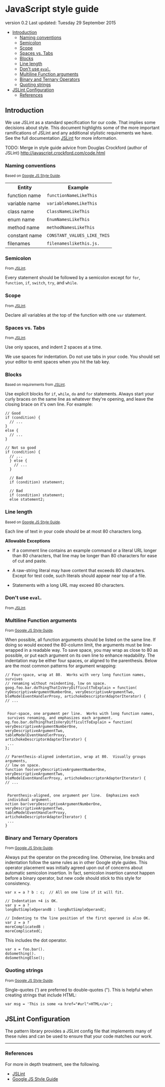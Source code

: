 # JavaScript style guide

version 0.2
Last updated: Tuesday 29 September 2015

<!-- MarkdownTOC -->

- [Introduction](#introduction)
    - [Naming conventions](#naming-conventions)
    - [Semicolon](#semicolon)
    - [Scope](#scope)
    - [Spaces vs. Tabs](#spaces-vs-tabs)
    - [Blocks](#blocks)
    - [Line length](#line-length)
    - [Don't use `eval`.](#dont-use-eval)
    - [Multiline Function arguments](#multiline-function-arguments)
    - [Binary and Ternary Operators](#binary-and-ternary-operators)
    - [Quoting strings](#quoting-strings)
- [JSLint Configuration](#jslint-configuration)
    - [References](#references)

<!-- /MarkdownTOC -->


## Introduction

We use JSLint as a standard specification for our code. That implies some decisions about style. This document highlights some of the more important ramifications of JSLint and any additional stylistic requirements we have. See the full documentation [JSLint][jslint] for more information.

TODO: Merge in style guide advice from Douglas Crockford (author of JSLint) http://javascript.crockford.com/code.html

### Naming conventions

<sub>Based on [Google JS Style Guide][googlestyle].</sub>

<table>
    <tr>
        <th>Entity</th>
        <th>Example</th>
    </tr>
    <tr>
        <td>function name</td>
        <td><code>functionNameLikeThis</code></td>
    </tr>
    <tr>
        <td>variable name</td>
        <td><code>variableNameLikeThis</code></td>
    </tr>
    <tr>
        <td>class name</td>
        <td><code>ClassNameLikeThis</code></td>
    </tr>
    <tr>
        <td>enum name</td>
        <td><code>EnumNamesLikeThis</code></td>
    </tr>
    <tr>
        <td>method name</td>
        <td><code>methodNamesLikeThis</code></td>
    </tr>
    <tr>
        <td>constant name</td>
        <td><code>CONSTANT_VALUES_LIKE_THIS</code></td>
    </tr>
    <tr>
        <td>filenames</td>
        <td><code>filenameslikethis.js.</code></td>
    </tr>
</table>

### Semicolon

<sub>From [JSLint][].</sub>

Every statement should be followed by a semicolon except for `for`, `function`, `if`, `switch`, `try`, and `while`.


### Scope

<sub>From [JSLint][].</sub>

Declare all variables at the top of the function with one `var` statement.


### Spaces vs. Tabs

<sub>From [JSLint][].</sub>

Use only spaces, and indent 2 spaces at a time.

We use spaces for indentation. Do not use tabs in your code. You should set your editor to emit spaces when you hit the tab key.

### Blocks

<sub>Based on requirements from [JSLint][].</sub>

Use explicit blocks for `if`, `while`, `do` and `for` statements. Always start your curly braces on the same line as whatever they're opening, and leave the closing brace on it's own line. For example:

```
// Good
if (condition) {
  // ...
}
else {
  // ...
}

// Not so good
if (condition) {
  // ...
  } else {
    // ...
  }

  // Bad
  if (condition) statement;

  // Bad
  if (condition) statement;
  else statement2;

```

### Line length

<sub>Based on [Google JS Style Guide][googlestyle].</sub>

Each line of text in your code should be at most 80 characters long.


**Allowable Exceptions**

* If a comment line contains an example command or a literal URL longer than 80 characters, that line may be longer than 80 characters for ease of cut and paste.

* A raw-string literal may have content that exceeds 80 characters. Except for test code, such literals should appear near top of a file.

* Statements with a long URL may exceed 80 characters.

### Don't use `eval`.

<sub>From [JSLint][].</sub>

### Multiline Function arguments

<sub>From [Google JS Style Guide][googlestyle].</sub>

When possible, all function arguments should be listed on the same line. If doing so would exceed the 80-column limit, the arguments must be line-wrapped in a readable way. To save space, you may wrap as close to 80 as possible, or put each argument on its own line to enhance readability. The indentation may be either four spaces, or aligned to the parenthesis. Below are the most common patterns for argument wrapping:

```
// Four-space, wrap at 80.  Works with very long function names, survives
// renaming without reindenting, low on space.
goog.foo.bar.doThingThatIsVeryDifficultToExplain = function(
ryDescriptiveArgumentNumberOne, veryDescriptiveArgumentTwo,
bleModelEventHandlerProxy, artichokeDescriptorAdapterIterator) {
// ...


 Four-space, one argument per line.  Works with long function names,
 survives renaming, and emphasizes each argument.
og.foo.bar.doThingThatIsVeryDifficultToExplain = function(
veryDescriptiveArgumentNumberOne,
veryDescriptiveArgumentTwo,
tableModelEventHandlerProxy,
artichokeDescriptorAdapterIterator) {
 ...
};

// Parenthesis-aligned indentation, wrap at 80.  Visually groups arguments,
// low on space.
function foo(veryDescriptiveArgumentNumberOne, veryDescriptiveArgumentTwo,
bleModelEventHandlerProxy, artichokeDescriptorAdapterIterator) {
// ...


 Parenthesis-aligned, one argument per line.  Emphasizes each
 individual argument.
nction bar(veryDescriptiveArgumentNumberOne,
veryDescriptiveArgumentTwo,
tableModelEventHandlerProxy,
artichokeDescriptorAdapterIterator) {
 ...
}
```

### Binary and Ternary Operators

<sub>From [Google JS Style Guide][googlestyle].</sub>

Always put the operator on the preceding line. Otherwise, line breaks and indentation follow the same rules as in other Google style guides. This operator placement was initially agreed upon out of concerns about automatic semicolon insertion. In fact, semicolon insertion cannot happen before a binary operator, but new code should stick to this style for consistency.

```
var x = a ? b : c;  // All on one line if it will fit.

// Indentation +4 is OK.
var y = a ?
longButSimpleOperandB : longButSimpleOperandC;

// Indenting to the line position of the first operand is also OK.
var z = a ?
moreComplicatedB :
moreComplicatedC;
```

This includes the dot operator.

```
var x = foo.bar().
doSomething().
doSomethingElse();
```

### Quoting strings

<sub>From [Google JS Style Guide][googlestyle].</sub>

Single-quotes (') are preferred to double-quotes ("). This is helpful when creating strings that include HTML:

```
var msg = 'This is some <a href="#url">HTML</a>';
```



## JSLint Configuration

The pattern library provides a JSLint config file that implements many of these rules and can be used to ensure that your code matches our work.

---

### References

For more in depth treatment, see the following.

* [JSLint]([jslint])
* [Google JS Style Guide][googlestyle]

[jslint]:  http://www.jslint.com/help.html "JSLint"
[googlestyle]:  https://google-styleguide.googlecode.com/svn/trunk/javascriptguide.xml "Google JS Style Guide"

